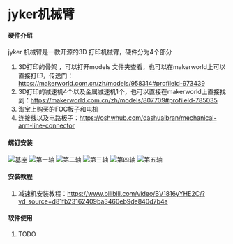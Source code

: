 # jyker机械臂

#### 硬件介绍
jyker 机械臂是一款开源的3D 打印机械臂，硬件分为4个部分
1.  3D打印的骨架 ，可以打开models 文件夹查看，也可以在makerworld上可以直接打印，传送门：https://makerworld.com.cn/zh/models/958314#profileId-973439
2.  3D打印的减速机4个以及金属减速机1个，也可以直接在makerworld上直接找到：https://makerworld.com.cn/zh/models/807709#profileId-785035
3.  淘宝上购买的FOC板子和电机
4.  连接线以及电路板子：https://oshwhub.com/dashuaibran/mechanical-arm-line-connector


#### 螺钉安装
![基座](https://foruda.gitee.com/images/1740033346022685332/d39a1722_2128761.jpeg "base.jpg")
![第一轴](https://foruda.gitee.com/images/1740033460938099330/84f4fadc_2128761.jpeg "joint1.jpg")
![第二轴](https://foruda.gitee.com/images/1740033485710462920/a2615412_2128761.jpeg "joint2.jpg")
![第三轴](https://foruda.gitee.com/images/1740033528623894177/5a5ff1c9_2128761.jpeg "joint3.jpg")
![第四轴](https://foruda.gitee.com/images/1740033551043314411/698ea2cc_2128761.jpeg "joint4.jpg")
![第五轴](https://foruda.gitee.com/images/1740033574919084200/f0459f3d_2128761.jpeg "joint5.jpg")

#### 安装教程
1.  减速机安装教程：https://www.bilibili.com/video/BV1816yYHE2C/?vd_source=d81fb23162409ba3460eb9de840d7b4a
#### 软件使用
1. TODO
